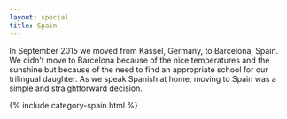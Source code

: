 ```yaml
---
layout: special
title: Spain
---
```

In September 2015 we moved from Kassel, Germany, to Barcelona, Spain. We didn't move to Barcelona because of the nice temperatures and the sunshine but because of the need to find an appropriate school for our trilingual daughter. As we speak Spanish at home, moving to Spain was a simple and straightforward decision.

{% include category-spain.html %}
